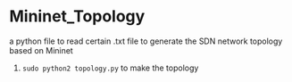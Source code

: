 # Mininet_Topology
a python file to read certain .txt file to generate the SDN network topology based on Mininet

1. `sudo python2 topology.py`  to make the topology
